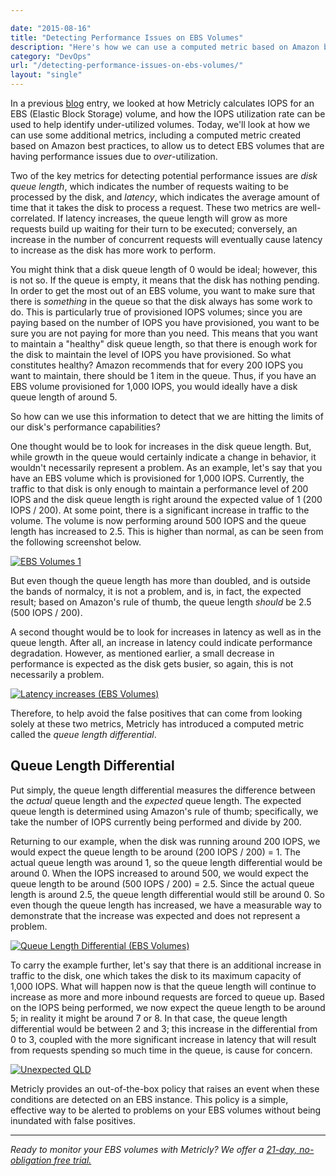 ```yaml
---

date: "2015-08-16"
title: "Detecting Performance Issues on EBS Volumes"
description: "Here's how we can use a computed metric based on Amazon best practices, to detect EBS volumes that are being over-utilized."
category: "DevOps"
url: "/detecting-performance-issues-on-ebs-volumes/"
layout: "single"
---
```

In a previous [blog](/iops-calculator-for-ebs-volumes) entry, we looked at how Metricly calculates IOPS for an EBS (Elastic Block Storage) volume, and how the IOPS utilization rate can be used to help identify under-utilized volumes.  Today, we'll look at how we can use some additional metrics, including a computed metric created based on Amazon best practices, to allow us to detect EBS volumes that are having performance issues due to *over*-utilization.

Two of the key metrics for detecting potential performance issues are *disk queue length*, which indicates the number of requests waiting to be processed by the disk, and *latency*, which indicates the average amount of time that it takes the disk to process a request.  These two metrics are well-correlated.  If latency increases, the queue length will grow as more requests build up waiting for their turn to be executed; conversely, an increase in the number of concurrent requests will eventually cause latency to increase as the disk has more work to perform.

You might think that a disk queue length of 0 would be ideal; however, this is not so.  If the queue is empty, it means that the disk has nothing pending.  In order to get the most out of an EBS volume, you want to make sure that there is *something* in the queue so that the disk always has some work to do.  This is particularly true of provisioned IOPS volumes; since you are paying based on the number of IOPS you have provisioned, you want to be sure you are not paying for more than you need.  This means that you want to maintain a "healthy" disk queue length, so that there is enough work for the disk to maintain the level of IOPS you have provisioned.  So what constitutes healthy?  Amazon recommends that for every 200 IOPS you want to maintain, there should be 1 item in the queue.  Thus, if you have an EBS volume provisioned for 1,000 IOPS, you would ideally have a disk queue length of around 5.

So how can we use this information to detect that we are hitting the limits of our disk's performance capabilities?

One thought would be to look for increases in the disk queue length.  But, while growth in the queue would certainly indicate a change in behavior, it wouldn't necessarily represent a problem.  As an example, let's say that you have an EBS volume which is provisioned for 1,000 IOPS.  Currently, the traffic to that disk is only enough to maintain a performance level of 200 IOPS and the disk queue length is right around the expected value of 1 (200 IOPS / 200).  At some point, there is a significant increase in traffic to the volume.  The volume is now performing around 500 IOPS and the queue length has increased to 2.5.  This is higher than normal, as can be seen from the following screenshot below.

[![EBS Volumes 1](https://s3-us-west-2.amazonaws.com/com-netuitive-app-usw2-public/wp-content/uploads/2016/03/EBS-Volumes.jpg)](https://s3-us-west-2.amazonaws.com/com-netuitive-app-usw2-public/wp-content/uploads/2016/03/EBS-Volumes.jpg)

But even though the queue length has more than doubled, and is outside the bands of normalcy, it is not a problem, and is, in fact, the expected result; based on Amazon's rule of thumb, the queue length *should* be 2.5 (500 IOPS / 200).

A second thought would be to look for increases in latency as well as in the queue length.  After all, an increase in latency could indicate performance degradation.  However, as mentioned earlier, a small decrease in performance is expected as the disk gets busier, so again, this is not necessarily a problem.

[![Latency increases (EBS Volumes)](https://s3-us-west-2.amazonaws.com/com-netuitive-app-usw2-public/wp-content/uploads/2016/03/Latency-increases.jpg)](https://s3-us-west-2.amazonaws.com/com-netuitive-app-usw2-public/wp-content/uploads/2016/03/Latency-increases.jpg)

Therefore, to help avoid the false positives that can come from looking solely at these two metrics, Metricly has introduced a computed metric called the *queue length differential*.

Queue Length Differential
-------------------------

Put simply, the queue length differential measures the difference between the *actual* queue length and the *expected* queue length.  The expected queue length is determined using Amazon's rule of thumb; specifically, we take the number of IOPS currently being performed and divide by 200.

Returning to our example, when the disk was running around 200 IOPS, we would expect the queue length to be around (200 IOPS / 200) = 1.  The actual queue length was around 1, so the queue length differential would be around 0.  When the IOPS increased to around 500, we would expect the queue length to be around (500 IOPS / 200) = 2.5.  Since the actual queue length is around 2.5, the queue length differential would still be around 0.  So even though the queue length has increased, we have a measurable way to demonstrate that the increase was expected and does not represent a problem.

[![Queue Length Differential (EBS Volumes)](https://s3-us-west-2.amazonaws.com/com-netuitive-app-usw2-public/wp-content/uploads/2016/03/Queue-Length-DIfferential.jpg)](https://s3-us-west-2.amazonaws.com/com-netuitive-app-usw2-public/wp-content/uploads/2016/03/Queue-Length-DIfferential.jpg)

To carry the example further, let's say that there is an additional increase in traffic to the disk, one which takes the disk to its maximum capacity of 1,000 IOPS.  What will happen now is that the queue length will continue to increase as more and more inbound requests are forced to queue up.  Based on the IOPS being performed, we now expect the queue length to be around 5; in reality it might be around 7 or 8.  In that case, the queue length differential would be between 2 and 3; this increase in the differential from 0 to 3, coupled with the more significant increase in latency that will result from requests spending so much time in the queue, is cause for concern.

[![Unexpected QLD](https://s3-us-west-2.amazonaws.com/com-netuitive-app-usw2-public/wp-content/uploads/2015/08/Unexpected-QLD.jpg)](https://s3-us-west-2.amazonaws.com/com-netuitive-app-usw2-public/wp-content/uploads/2015/08/Unexpected-QLD.jpg)

Metricly provides an out-of-the-box policy that raises an event when these conditions are detected on an EBS instance.  This policy is a simple, effective way to be alerted to problems on your EBS volumes without being inundated with false positives.

* * * * *

*Ready to monitor your EBS volumes with Metricly? We offer a [21-day, no-obligation free trial.](/signup)*
